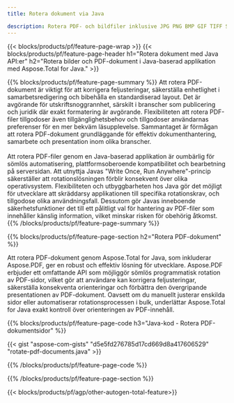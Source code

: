 ```yaml
---
title: Rotera dokument via Java 

description: Rotera PDF- och bildfiler inklusive JPG PNG BMP GIF TIFF SVG via din Java-applikation.
---
```


{{< blocks/products/pf/feature-page-wrap >}}
{{< blocks/products/pf/feature-page-header h1="Rotera dokument med Java API:er" h2="Rotera bilder och PDF-dokument i Java-baserad applikation med Aspose.Total for Java." >}}

{{% blocks/products/pf/feature-page-summary %}}
Att rotera PDF-dokument är viktigt för att korrigera feljusteringar, säkerställa enhetlighet i samarbetsredigering och bibehålla en standardiserad layout. Det är avgörande för utskriftsnoggrannhet, särskilt i branscher som publicering och juridik där exakt formatering är avgörande. Flexibiliteten att rotera PDF-filer tillgodoser även tillgänglighetsbehov och tillgodoser användarnas preferenser för en mer bekväm läsupplevelse. Sammantaget är förmågan att rotera PDF-dokument grundläggande för effektiv dokumenthantering, samarbete och presentation inom olika branscher. <br /><br />
Att rotera PDF-filer genom en Java-baserad applikation är oumbärlig för sömlös automatisering, plattformsoberoende kompatibilitet och bearbetning på serversidan. Att utnyttja Javas "Write Once, Run Anywhere"-princip säkerställer att rotationslösningen förblir konsekvent över olika operativsystem. Flexibiliteten och utbyggbarheten hos Java gör det möjligt för utvecklare att skräddarsy applikationen till specifika rotationskrav, och tillgodose olika användningsfall. Dessutom gör Javas inneboende säkerhetsfunktioner det till ett pålitligt val för hantering av PDF-filer som innehåller känslig information, vilket minskar risken för obehörig åtkomst. 
{{% /blocks/products/pf/feature-page-summary  %}}


{{% blocks/products/pf/feature-page-section  h2="Rotera PDF-dokument" %}}

Att rotera PDF-dokument genom Aspose.Total for Java, som inkluderar Aspose.PDF, ger en robust och effektiv lösning för utvecklare. Aspose.PDF erbjuder ett omfattande API som möjliggör sömlös programmatisk rotation av PDF-sidor, vilket gör att användare kan korrigera feljusteringar, säkerställa konsekventa orienteringar och förbättra den övergripande presentationen av PDF-dokument. Oavsett om du manuellt justerar enskilda sidor eller automatiserar rotationsprocessen i bulk, underlättar Aspose.Total for Java exakt kontroll över orienteringen av PDF-innehåll.

{{% blocks/products/pf/feature-page-code h3="Java-kod - Rotera PDF-dokumentsidor" %}}

{{< gist "aspose-com-gists" "d5e5fd276785d17cd669d8a417606529" "rotate-pdf-documents.java" >}}

{{% /blocks/products/pf/feature-page-code  %}}

{{% /blocks/products/pf/feature-page-section %}}

{{< blocks/products/pf/agp/other-autogen-total-feature>}}